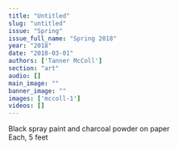 ```yaml
---
title: "Untitled"
slug: "untitled"
issue: "Spring"
issue_full_name: "Spring 2018"
year: "2018"
date: "2018-03-01"
authors: ['Tanner McColl']
section: "art"
audio: []
main_image: ""
banner_image: ""
images: ['mccoll-1']
videos: []
---
```

Black spray paint and charcoal powder on paper  
Each, 5 feet

